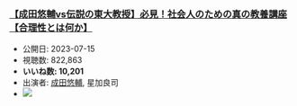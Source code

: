 ### [【成田悠輔vs伝説の東大教授】必見！社会人のための真の教養講座【合理性とは何か】](https://www.youtube.com/watch?v=FkgD4qSDd1Q)
-   公開日: 2023-07-15
-   視聴数: 822,863
-   **いいね数: 10,201**
-   出演者: [成田悠輔](/rehacq_fan/people/成田悠輔 "wikilink"), 星加良司
- [![](https://img.youtube.com/vi/FkgD4qSDd1Q/hqdefault.jpg)](https://www.youtube.com/watch?v=FkgD4qSDd1Q)
